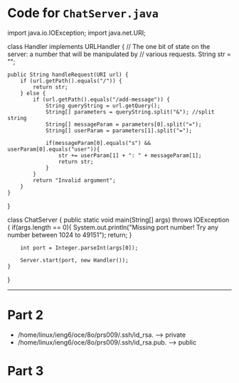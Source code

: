 # Code for `ChatServer.java`

import java.io.IOException;
import java.net.URI;

class Handler implements URLHandler {
    // The one bit of state on the server: a number that will be manipulated by
    // various requests.
    String str = "";

    public String handleRequest(URI url) {
        if (url.getPath().equals("/")) {
            return str;
        } else {
            if (url.getPath().equals("/add-message")) { 
                String queryString = url.getQuery();
                String[] parameters = queryString.split("&"); //split string
                String[] messageParam = parameters[0].split("=");
                String[] userParam = parameters[1].split("=");
                
                if(messageParam[0].equals("s") && userParam[0].equals("user")){
                    str += userParam[1] + ": " + messageParam[1];
                    return str; 
                }
            }
            return "Invalid argument"; 
        }
    }
}

class ChatServer {
    public static void main(String[] args) throws IOException {
        if(args.length == 0){
            System.out.println("Missing port number! Try any number between 1024 to 49151");
            return;
        }

        int port = Integer.parseInt(args[0]);

        Server.start(port, new Handler());
    }
}

------------

# Part 2
* /home/linux/ieng6/oce/8o/prs009/.ssh/id_rsa. --> private 
* /home/linux/ieng6/oce/8o/prs009/.ssh/id_rsa.pub. --> public

# Part 3
